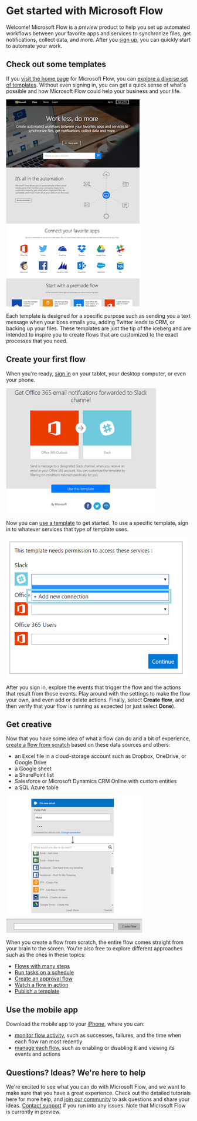 <properties
	pageTitle="Get started | Microsoft Flow"
	description="Quick ways to get started automating your work with Microsoft Flow"
	services=""
	suite="powerapps"
	documentationCenter="na"
	authors="stepsic-microsoft-com"
	manager="erikre"
	editor=""
	tags=""/>

<tags
   ms.service="flow"
   ms.devlang="na"
   ms.topic="hero-article"
   ms.tgt_pltfrm="na"
   ms.workload="na"
   ms.date="04/24/2016"
   ms.author="stepsic"/>

# Get started with Microsoft Flow #
Welcome! Microsoft Flow is a *preview* product to help you set up automated workflows between your favorite apps and services to synchronize files, get notifications, collect data, and more. After you [sign up](sign-up-sign-in.md), you can quickly start to automate your work.

## Check out some templates ##
If you [visit the home page](https://flow.microsoft.com) for Microsoft Flow, you can [explore a diverse set of templates](https://flow.microsoft.com/templates). Without even signing in, you can get a quick sense of what's possible and how Microsoft Flow could help your business and your life.

![Flow homepage](./media/getting-started/home-page.png)

Each template is designed for a specific purpose such as sending you a text message when your boss emails you, adding Twitter leads to CRM, or backing up your files. These templates are just the tip of the iceberg and are intended to inspire you to create flows that are customized to the exact processes that you need.

## Create your first flow ##
When you're ready, [sign in](https://flow.microsoft.com/signin) on your tablet, your desktop computer, or even your phone.

![Flow templates](./media/getting-started/365-to-slack.png)

Now you can [use a template](get-started-logic-template.md) to get started. To use a specific template, sign in to whatever services that type of template uses.

![List of connections that the template requires](./media/getting-started/confirm-connections.png)

After you sign in, explore the events that trigger the flow and the actions that result from those events. Play around with the settings to make the flow your own, and even add or delete actions. Finally, select **Create flow**, and then verify that your flow is running as expected (or just select **Done**).

## Get creative ##
Now that you have some idea of what a flow can do and a bit of experience, [create a flow from scratch](get-started-logic-flow.md) based on these data sources and others:

- an Excel file in a cloud-storage account such as Dropbox, OneDrive, or Google Drive
- a Google sheet
- a SharePoint list
- Salesforce or Microsoft Dynamics CRM Online with custom entities
- a SQL Azure table

![Building a flow](./media/getting-started/build-a-flow.png)

When you create a flow from scratch, the entire flow comes straight from your brain to the screen. You're also free to explore different approaches such as the ones in these topics:

- [Flows with many steps](multi-step-logic-flow.md)
- [Run tasks on a schedule](run-tasks-on-a-schedule.md)
- [Create an approval flow](wait-for-approvals.md)
- [Watch a flow in action](see-a-flow-run.md)
- [Publish a template](publish-a-template.md)

## Use the mobile app ##
Download the mobile app to your [iPhone](https://itunes.apple.com/us/app/microsoft-flow/id1094928825?ls=1&mt=8)<!--or [Android](http://go.microsoft.com/fwlink/?LinkID=820841) device-->, where you can:

- [monitor flow activity](mobile-monitor-activity.md), such as successes, failures, and the time when each flow ran most recently
- [manage each flow](mobile-manage-flows.md), such as enabling or disabling it and viewing its events and actions

## Questions? Ideas? We're here to help ##
We're excited to see what you can do with Microsoft Flow, and we want to make sure that you have a great experience. Check out the detailed tutorials here for more help, and [join our community](http://go.microsoft.com/fwlink/?LinkID=787467) to ask questions and share your ideas. [Contact support](http://go.microsoft.com/fwlink/?LinkID=787479) if you run into any issues. Note that Microsoft Flow is currently in preview.
